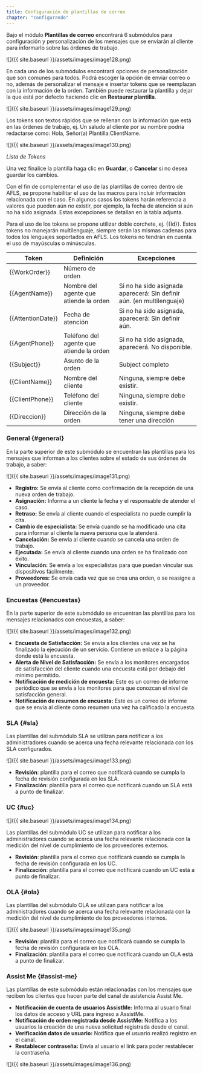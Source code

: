 ```yaml
---
title: Configuración de plantillas de correo
chapter: "configurando"
---
```


Bajo el módulo **Plantillas de correo** encontrará 6 submódulos para configuración y personalización de los mensajes que se enviarán al cliente para informarlo sobre las órdenes de trabajo.

![]({{ site.baseurl }}/assets/images/image128.png)

En cada uno de los submódulos encontrará opciones de personalización que son comunes para todos. Podrá escoger la opción de enviar correo o no, además de personalizar el mensaje e insertar tokens que se reemplazan con la información de la orden. También puede restaurar la plantilla y dejar la que está por defecto haciendo clic en **Restaurar plantilla**.

![]({{ site.baseurl }}/assets/images/image129.png)

Los tokens son textos rápidos que se rellenan con la información que está en las órdenes de trabajo, ej. Un saludo al cliente por su nombre podría redactarse como: Hola, Señor(a) Plantilla:ClientName.

![]({{ site.baseurl }}/assets/images/image130.png)

_Lista de Tokens_

Una vez finalice la plantilla haga clic en **Guardar**, o **Cancelar** si no desea guardar los cambios.

Con el fin de complementar el uso de las plantillas de correo dentro de AFLS, se propone habilitar el uso de las macros para incluir información relacionada con el caso. En algunos casos los tokens harán referencia a valores que pueden aún no existir, por ejemplo, la fecha de atención si aún no ha sido asignada. Estas excepciones se detallan en la tabla adjunta.

Para el uso de los tokens se propone utilizar doble corchete, ej. {{Id}}. Estos tokens no manejarán multilenguaje, siempre serán las mismas cadenas para todos los lenguajes soportados en AFLS. Los tokens no tendrán en cuenta el uso de mayúsculas o minúsculas.

| **Token** | **Definición** | **Excepciones** |
| --- | --- | --- |
| {{WorkOrder}} | Número de orden |  |
| {{AgentName}} | Nombre del agente que atiende la orden | Si no ha sido asignada aparecerá: Sin definir aún. (en multilenguaje) |
| {{AttentionDate}} | Fecha de atención | Si no ha sido asignada, aparecerá: Sin definir aún. |
| {{AgentPhone}} | Teléfono del agente que atiende la orden | Si no ha sido asignada, aparecerá. No disponible. |
| {{Subject}} | Asunto de la orden | Subject completo |
| {{ClientName}} | Nombre del cliente | Ninguna, siempre debe existir. |
| {{ClientPhone}} | Teléfono del cliente | Ninguna, siempre debe existir. |
| {{Direccion}} | Dirección de la orden | Ninguna, siempre debe tener una dirección |

### **General** {#general}

En la parte superior de este submódulo se encuentran las plantillas para los mensajes que informan a los clientes sobre el estado de sus órdenes de trabajo, a saber:

![]({{ site.baseurl }}/assets/images/image131.png)

*   **Registro:** Se envía al cliente como confirmación de la recepción de una nueva orden de trabajo.
*   **Asignación:** Informa a un cliente la fecha y el responsable de atender el caso.
*   **Retraso:** Se envía al cliente cuando el especialista no puede cumplir la cita.
*   **Cambio de especialista:** Se envía cuando se ha modificado una cita para informar al cliente la nueva persona que la atenderá.
*   **Cancelación:** Se envía al cliente cuando se cancela una orden de trabajo.
*   **Ejecutada:** Se envía al cliente cuando una orden se ha finalizado con éxito.
*   **Vinculación:** Se envía a los especialistas para que puedan vincular sus dispositivos fácilmente.
*   **Proveedores:** Se envía cada vez que se crea una orden, o se reasigne a un proveedor.

### **Encuestas** {#encuestas}

En la parte superior de este submódulo se encuentran las plantillas para los mensajes relacionados con encuestas, a saber:

![]({{ site.baseurl }}/assets/images/image132.png)

*   **Encuesta de Satisfacción:** Se envía a los clientes una vez se ha finalizado la ejecución de un servicio. Contiene un enlace a la página donde está la encuesta.
*   **Alerta de Nivel de Satisfacción:** Se envía a los monitores encargados de satisfacción del cliente cuando una encuesta está por debajo del mínimo permitido.
*   **Notificación de medición de encuesta:** Este es un correo de informe periódico que se envía a los monitores para que conozcan el nivel de satisfacción general.
*   **Notificación de resumen de encuesta:** Este es un correo de informe que se envía al cliente como resumen una vez ha calificado la encuesta.

### **SLA** {#sla}

Las plantillas del submódulo SLA se utilizan para notificar a los administradores cuando se acerca una fecha relevante relacionada con los SLA configurados.


![]({{ site.baseurl }}/assets/images/image133.png)


*   **Revisión**: plantilla para el correo que notificará cuando se cumpla la fecha de revisión configurada en los SLA.
*   **Finalización**: plantilla para el correo que notificará cuando un SLA está a punto de finalizar.

### **UC** {#uc}

![]({{ site.baseurl }}/assets/images/image134.png)

Las plantillas del submódulo UC se utilizan para notificar a los administradores cuando se acerca una fecha relevante relacionada con la medición del nivel de cumplimiento de los proveedores externos.

*   **Revisión**: plantilla para el correo que notificará cuando se cumpla la fecha de revisión configurada en los UC.
*   **Finalización**: plantilla para el correo que notificará cuando un UC está a punto de finalizar.

### **OLA** {#ola}

Las plantillas del submódulo OLA se utilizan para notificar a los administradores cuando se acerca una fecha relevante relacionada con la medición del nivel de cumplimiento de los proveedores internos.

![]({{ site.baseurl }}/assets/images/image135.png)

*   **Revisión**: plantilla para el correo que notificará cuando se cumpla la fecha de revisión configurada en los OLA.
*   **Finalización**: plantilla para el correo que notificará cuando un OLA está a punto de finalizar.

### **Assist Me** {#assist-me}

Las plantillas de este submódulo están relacionadas con los mensajes que reciben los clientes que hacen parte del canal de asistencia Assist Me.

*   **Notificación de cuenta de usuarios AssistMe:** Informa al usuario final los datos de acceso y URL para ingreso a AssistMe.
*   **Notificación de orden registrada desde AssistMe:** Notifica a los usuarios la creación de una nueva solicitud registrada desde el canal.
*   **Verificación datos de usuario:** Notifica que el usuario realizó registro en el canal.
*   **Restablecer contraseña:** Envía al usuario el link para poder restablecer la contraseña.


![]({{ site.baseurl }}/assets/images/image136.png)

